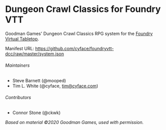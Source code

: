 # Dungeon Crawl Classics for Foundry VTT

Goodman Games' Dungeon Crawl Classics RPG system for the [Foundry Virtual Tabletop](https://foundryvtt.com).

Manifest URL: https://github.com/cyface/foundryvtt-dcc/raw/master/system.json

###### Maintainers
* Steve Barnett (@mooped)
* Tim L. White (@cyface, tim@cyface.com)

###### Contributors
* Connor Stone (@ckwk)

_Based on material ©2020 Goodman Games, used with permission._

